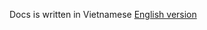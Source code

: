 Docs is written in Vietnamese 
[English version](https://github.com/cheaterdxd/PICOCTF_2019/wiki/handy-shellcode-solution)
